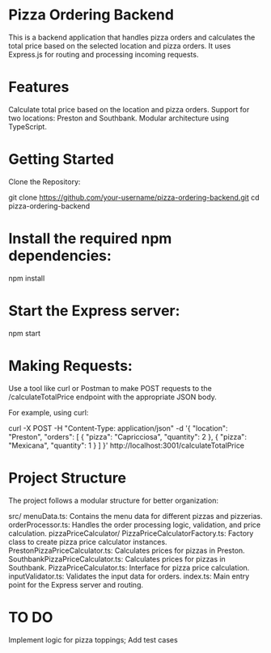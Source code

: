 # Pizza Ordering Backend
This is a backend application that handles pizza orders and calculates the total price based on the selected location and pizza orders. It uses Express.js for routing and processing incoming requests.

# Features
Calculate total price based on the location and pizza orders.
Support for two locations: Preston and Southbank.
Modular architecture using TypeScript.

# Getting Started
Clone the Repository:

git clone https://github.com/your-username/pizza-ordering-backend.git
cd pizza-ordering-backend


# Install the required npm dependencies:

npm install

# Start the Express server:

npm start


# Making Requests:

Use a tool like curl or Postman to make POST requests to the /calculateTotalPrice endpoint with the appropriate JSON body.

For example, using curl:

curl -X POST -H "Content-Type: application/json" -d '{
  "location": "Preston",
  "orders": [
    { "pizza": "Capricciosa", "quantity": 2 },
    { "pizza": "Mexicana", "quantity": 1 }
  ]
}' http://localhost:3001/calculateTotalPrice


# Project Structure
The project follows a modular structure for better organization:

src/
menuData.ts: Contains the menu data for different pizzas and pizzerias.
orderProcessor.ts: Handles the order processing logic, validation, and price calculation.
pizzaPriceCalculator/
PizzaPriceCalculatorFactory.ts: Factory class to create pizza price calculator instances.
PrestonPizzaPriceCalculator.ts: Calculates prices for pizzas in Preston.
SouthbankPizzaPriceCalculator.ts: Calculates prices for pizzas in Southbank.
PizzaPriceCalculator.ts: Interface for pizza price calculation.
inputValidator.ts: Validates the input data for orders.
index.ts: Main entry point for the Express server and routing.

# TO DO
Implement logic for pizza toppings; Add test cases